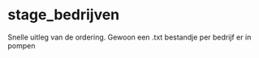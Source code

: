 # stage_bedrijven
Snelle uitleg van de ordering. Gewoon een .txt bestandje per bedrijf er in pompen
